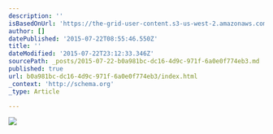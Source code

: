 ```yaml
---
description: ''
isBasedOnUrl: 'https://the-grid-user-content.s3-us-west-2.amazonaws.com/21f58b5b-5c98-4696-824e-ac984fb3e746.gif'
author: []
datePublished: '2015-07-22T08:55:46.550Z'
title: ''
dateModified: '2015-07-22T23:12:33.346Z'
sourcePath: _posts/2015-07-22-b0a981bc-dc16-4d9c-971f-6a0e0f774eb3.md
published: true
url: b0a981bc-dc16-4d9c-971f-6a0e0f774eb3/index.html
_context: 'http://schema.org'
_type: Article

---
```

![](https://the-grid-user-content.s3-us-west-2.amazonaws.com/21f58b5b-5c98-4696-824e-ac984fb3e746.gif)